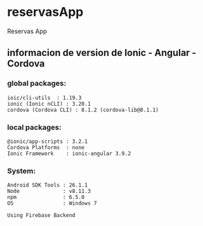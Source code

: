 # reservasApp
Reservas App
## informacion de version de Ionic - Angular - Cordova


### global packages:
    ioic/cli-utils  : 1.19.3
    ionic (Ionic nCLI) : 3.20.1
    cordova (Cordova CLI) : 8.1.2 (cordova-lib@8.1.1)

### local packages:

    @ionic/app-scripts : 3.2.1
    Cordova Platforms  : none
    Ionic Framework    : ionic-angular 3.9.2

### System:

    Android SDK Tools : 26.1.1
    Node              : v8.11.3
    npm               : 6.5.0
    OS                : Windows 7

```
Using Firebase Backend
```